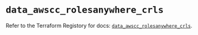 # `data_awscc_rolesanywhere_crls`

Refer to the Terraform Registory for docs: [`data_awscc_rolesanywhere_crls`](https://registry.terraform.io/providers/hashicorp/awscc/0.70.0/docs/data-sources/rolesanywhere_crls).
